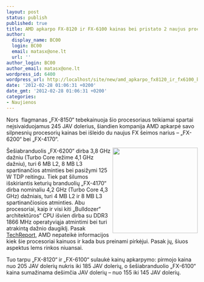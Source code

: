 ```yaml
---
layout: post
status: publish
published: true
title: AMD apkarpo FX-8120 ir FX-6100 kainas bei pristato 2 naujus procesorius
author:
  display_name: BC00
  login: BC00
  email: matasx@one.lt
  url: ''
author_login: BC00
author_email: matasx@one.lt
wordpress_id: 6400
wordpress_url: http://localhost/site/new/amd_apkarpo_fx8120_ir_fx6100_kainas_bei_pristato_2_naujus_procesorius/
date: '2012-02-28 01:06:31 +0200'
date_gmt: '2012-02-28 01:06:31 +0200'
categories:
- Naujienos
---
```

<p>
	Nors  flagmanas „FX-8150“ tebekainuoja šio procesoriaus teikiamai spartai neįsivaiduojamus 245 JAV dolerius, šiandien kompanija AMD apkarpė savo silpnesnių procesorių kainas bei išleido du naujus FX šeimos narius – „FX-6200“ bei „FX-4170“.</p>
<p>
	<img alt="" src="http://technews.lt/upload/amd fx.jpg" style="width: 224px; height: 225px; float: right;" /></p>
<p>
	Šešiabranduolis „FX-6200“ dirba 3,8 GHz dažniu (Turbo Core režime 4,1 GHz dažniu), turi 6 MB L2, 8 MB L3 spartinančios atminties bei pasižymi 125 W TDP reitingu. Tiek pat šilumos išskiriantis keturių branduolių „FX-4170“ dirba nominaliu 4,2 GHz (Turbo Core 4,3 GHz) dažniais, turi 4 MB L2 ir 8 MB L3 spartinančiosios atminties. Abu procesoriai, kaip ir visi kiti „Bulldozer“ architektūros“ CPU išvien dirba su DDR3 1866 MHz operatyviąja atmintimi bei turi atrakintą dažnio daugiklį. Pasak <a href=http://techreport.com/discussions.x/22546">TechReport</a>, AMD nepateikė informacijos kiek šie procesoriai kainuos ir kada bus preinami pirkėjui. Pasak jų, šiuos aspektus lems rinkos niuansai.</p>
<p>
	Tuo tarpu „FX-8120“ ir „FX-6100“ sulaukė kainų apkarpymo: pirmojo kaina nuo 205 JAV dolerių nukris iki 185 JAV dolerių, o šešiabranduolio „FX-6100“ kaina sumažinama dešimčia JAV dolerių – nuo 155 iki 145 JAV dolerių.</p>
